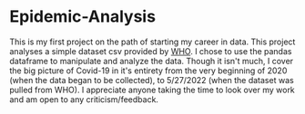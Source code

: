 # Epidemic-Analysis
This is my first project on the path of starting my career in data. This project analyses a simple dataset csv provided by [WHO](https://covid19.who.int/data). I chose to use the pandas dataframe to manipulate and analyze the data. Though it isn't much, I cover the big picture of Covid-19 in it's entirety from the very beginning of 2020 (when the data began to be collected), to 5/27/2022 (when the dataset was pulled from WHO). I appreciate anyone taking the time to look over my work and am open to any criticism/feedback.
